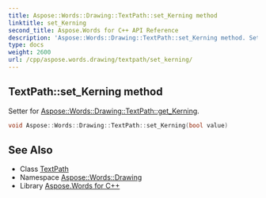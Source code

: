 ```yaml
---
title: Aspose::Words::Drawing::TextPath::set_Kerning method
linktitle: set_Kerning
second_title: Aspose.Words for C++ API Reference
description: 'Aspose::Words::Drawing::TextPath::set_Kerning method. Setter for Aspose::Words::Drawing::TextPath::get_Kerning in C++.'
type: docs
weight: 2600
url: /cpp/aspose.words.drawing/textpath/set_kerning/
---
```

## TextPath::set_Kerning method


Setter for [Aspose::Words::Drawing::TextPath::get_Kerning](../get_kerning/).

```cpp
void Aspose::Words::Drawing::TextPath::set_Kerning(bool value)
```

## See Also

* Class [TextPath](../)
* Namespace [Aspose::Words::Drawing](../../)
* Library [Aspose.Words for C++](../../../)
